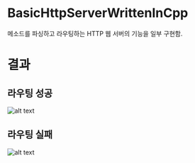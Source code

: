 # BasicHttpServerWrittenInCpp
메소드를 파싱하고 라우팅하는 HTTP 웹 서버의 기능을 일부 구현함.

# 결과

## 라우팅 성공

![alt text](Resource/RoutingSuccess.jpg)

## 라우팅 실패

![alt text](Resource/RoutingFail.jpg)
